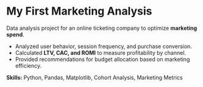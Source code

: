 # My First Marketing Analysis

Data analysis project for an online ticketing company to optimize **marketing spend**.  
- Analyzed user behavior, session frequency, and purchase conversion.  
- Calculated **LTV, CAC, and ROMI** to measure profitability by channel.  
- Provided recommendations for budget allocation based on marketing efficiency.  

**Skills:** Python, Pandas, Matplotlib, Cohort Analysis, Marketing Metrics 
